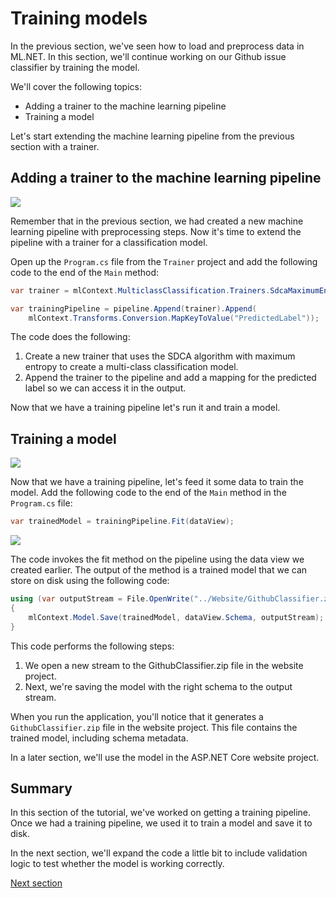 # Training models

In the previous section, we've seen how to load and preprocess data in ML.NET.
In this section, we'll continue working on our Github issue classifier by
training the model.

We'll cover the following topics:

* Adding a trainer to the machine learning pipeline
* Training a model

Let's start extending the machine learning pipeline from the previous
section with a trainer.

## Adding a trainer to the machine learning pipeline

[![](http://img.youtube.com/vi/ehD6USfkZlY/0.jpg)](http://www.youtube.com/watch?v=ehD6USfkZlY "Add trainer to pipeline")

Remember that in the previous section, we had created a new machine learning
pipeline with preprocessing steps. Now it's time to extend the pipeline with a
trainer for a classification model.

Open up the `Program.cs` file from the `Trainer` project and add the following
code to the end of the `Main` method:

``` csharp
var trainer = mlContext.MulticlassClassification.Trainers.SdcaMaximumEntropy("Label", "Features");

var trainingPipeline = pipeline.Append(trainer).Append(
    mlContext.Transforms.Conversion.MapKeyToValue("PredictedLabel"));
```

The code does the following:

1. Create a new trainer that uses the SDCA algorithm with maximum entropy to
   create a multi-class classification model.
2. Append the trainer to the pipeline and add a mapping for the predicted label
   so we can access it in the output.

Now that we have a training pipeline let's run it and train a model.

## Training a model

[![](http://img.youtube.com/vi/qXtGWdBRnLE/0.jpg)](http://www.youtube.com/watch?v=qXtGWdBRnLE "Training a model")

Now that we have a training pipeline, let's feed it some data to train the
model. Add the following code to the end of the `Main` method in the
`Program.cs` file:

``` csharp
var trainedModel = trainingPipeline.Fit(dataView);
```

[![](http://img.youtube.com/vi/nRa9hkIJh_I/0.jpg)](http://www.youtube.com/watch?v=nRa9hkIJh_I "Saving the model")

The code invokes the fit method on the pipeline using the data view we created earlier.
The output of the method is a trained model that we can store on disk using the following code:

``` csharp
using (var outputStream = File.OpenWrite("../Website/GithubClassifier.zip"))
{
    mlContext.Model.Save(trainedModel, dataView.Schema, outputStream);
}
```

This code performs the following steps:

1. We open a new stream to the GithubClassifier.zip file in the website project.
2. Next, we're saving the model with the right schema to the output stream.

When you run the application, you'll notice that it generates a
`GithubClassifier.zip` file in the website project. This file contains the
trained model, including schema metadata.

In a later section, we'll use the model in the ASP.NET Core website project.

## Summary
In this section of the tutorial, we've worked on getting a training pipeline.
Once we had a training pipeline, we used it to train a model and save it to
disk.

In the next section, we'll expand the code a little bit to include validation
logic to test whether the model is working correctly.

[Next section](../testing-models/README.md)
